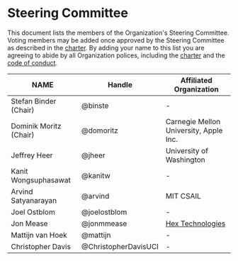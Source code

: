 # Steering Committee

This document lists the members of the Organization's Steering Committee. Voting members may be added once approved by the Steering Committee as described in the [charter](CHARTER.md). By adding your name to this list you are agreeing to abide by all Organization polices, including the [charter](CHARTER.md) and the [code of conduct](CODE_OF_CONDUCT.md).

| **NAME** | **Handle** | **Affiliated Organization** |
| --- | --- | --- |
| Stefan Binder (Chair) | @binste | - |
| Dominik Moritz (Chair) | @domoritz | Carnegie Mellon University, Apple Inc. |
| Jeffrey Heer | @jheer | University of Washington |
| Kanit Wongsuphasawat | @kanitw | - |
| Arvind Satyanarayan | @arvind | MIT CSAIL |
| Joel Ostblom | @joelostblom  | - |
| Jon Mease | @jonmmease | [Hex Technologies](https://hex.tech/) |
| Mattijn van Hoek | @mattijn | - |
| Christopher Davis | @ChristopherDavisUCI | - |
